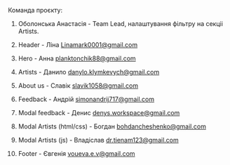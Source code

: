 Команда проєкту:

1. Оболонська Анастасія - Team Lead, налаштування фільтру на секціі Artists.

2. Header - Ліна Linamark0001@gmail.com

3. Hero - Анна planktonchik88@gmail.com

4. Artists - Данило danylo.klymkevych@gmail.com

5. About us - Cлавік slavik1058@gmail.com

6. Feedback - Андрій simonandrij717@gmail.com

7. Modal feedback - Денис denys.workspace@gmail.com

8. Modal Artists (html/css) - Богдан bohdancheshenko@gmail.com

9. Modal Artists (js) - Владіслав dr.tienam123@gmail.com

10. Footer - Євгенія voueva.e.v@gmail.com

